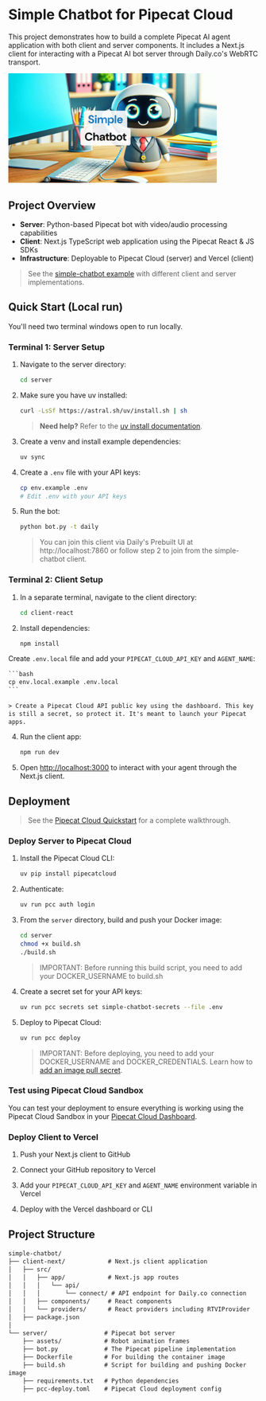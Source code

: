 # Simple Chatbot for Pipecat Cloud

This project demonstrates how to build a complete Pipecat AI agent application with both client and server components. It includes a Next.js client for interacting with a Pipecat AI bot server through Daily.co's WebRTC transport.

<img src="image.png" width="420px">

## Project Overview

- **Server**: Python-based Pipecat bot with video/audio processing capabilities
- **Client**: Next.js TypeScript web application using the Pipecat React & JS SDKs
- **Infrastructure**: Deployable to Pipecat Cloud (server) and Vercel (client)

> See the [simple-chatbot example](https://github.com/pipecat-ai/pipecat/tree/main/examples/simple-chatbot) with different client and server implementations.

## Quick Start (Local run)

You'll need two terminal windows open to run locally.

### Terminal 1: Server Setup

1. Navigate to the server directory:

   ```bash
   cd server
   ```

2. Make sure you have uv installed:

   ```bash
   curl -LsSf https://astral.sh/uv/install.sh | sh
   ```

   > **Need help?** Refer to the [uv install documentation](https://docs.astral.sh/uv/getting-started/installation/).

3. Create a venv and install example dependencies:

   ```bash
   uv sync
   ```

4. Create a `.env` file with your API keys:

   ```bash
   cp env.example .env
   # Edit .env with your API keys
   ```

5. Run the bot:

   ```bash
   python bot.py -t daily
   ```

   > You can join this client via Daily's Prebuilt UI at http://localhost:7860 or follow step 2 to join from the simple-chatbot client.

### Terminal 2: Client Setup

1. In a separate terminal, navigate to the client directory:

   ```bash
   cd client-react
   ```

2. Install dependencies:

   ```bash
   npm install
   ```

Create `.env.local` file and add your `PIPECAT_CLOUD_API_KEY` and `AGENT_NAME`:

    ```bash
    cp env.local.example .env.local
    ```

    > Create a Pipecat Cloud API public key using the dashboard. This key is still a secret, so protect it. It's meant to launch your Pipecat apps.

4. Run the client app:

   ```bash
   npm run dev
   ```

5. Open [http://localhost:3000](http://localhost:3000) to interact with your agent through the Next.js client.

## Deployment

> See the [Pipecat Cloud Quickstart](https://docs.pipecat.daily.co/quickstart) for a complete walkthrough.

### Deploy Server to Pipecat Cloud

1. Install the Pipecat Cloud CLI:

   ```bash
   uv pip install pipecatcloud
   ```

2. Authenticate:

   ```bash
   uv run pcc auth login
   ```

3. From the `server` directory, build and push your Docker image:

   ```bash
   cd server
   chmod +x build.sh
   ./build.sh
   ```

   > IMPORTANT: Before running this build script, you need to add your DOCKER_USERNAME to build.sh

4. Create a secret set for your API keys:

   ```bash
   uv run pcc secrets set simple-chatbot-secrets --file .env
   ```

5. Deploy to Pipecat Cloud:

   ```bash
   uv run pcc deploy
   ```

   > IMPORTANT: Before deploying, you need to add your DOCKER_USERNAME and DOCKER_CREDENTIALS. Learn how to [add an image pull secret](https://docs.pipecat.daily.co/agents/secrets#image-pull-secrets).

### Test using Pipecat Cloud Sandbox

You can test your deployment to ensure everything is working using the Pipecat Cloud Sandbox in your [Pipecat Cloud Dashboard](https://pipecat.daily.co).

### Deploy Client to Vercel

1. Push your Next.js client to GitHub

2. Connect your GitHub repository to Vercel

3. Add your `PIPECAT_CLOUD_API_KEY` and `AGENT_NAME` environment variable in Vercel

4. Deploy with the Vercel dashboard or CLI

## Project Structure

```
simple-chatbot/
├── client-next/            # Next.js client application
│   ├── src/
│   │   ├── app/            # Next.js app routes
│   │   │   └── api/
│   │   │       └── connect/ # API endpoint for Daily.co connection
│   │   ├── components/     # React components
│   │   └── providers/      # React providers including RTVIProvider
│   ├── package.json
│
└── server/                # Pipecat bot server
    ├── assets/            # Robot animation frames
    ├── bot.py             # The Pipecat pipeline implementation
    ├── Dockerfile         # For building the container image
    ├── build.sh           # Script for building and pushing Docker image
    ├── requirements.txt   # Python dependencies
    ├── pcc-deploy.toml    # Pipecat Cloud deployment config
```
